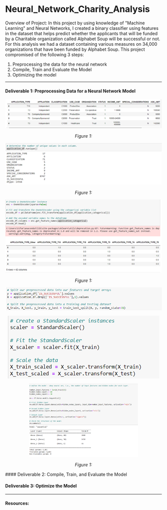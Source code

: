 # Neural_Network_Charity_Analysis

Overview of Project:
In this project by using knowledge of "Machine Learning" and Neural Networks, I created a binary classifier using features in the dataset that helps predict whether the applicants that will be funded by a Charitable organization called Alphabet Soup will be successful or not. For this analysis we had a dataset containing various measures on 34,000 organizations that have been funded by Alphabet Soup. This project compromised of the following 3 steps:

1. Preprocessing the data for the neural network
2. Compile, Train and Evaluate the Model
3. Optimizing the model
---

#### Deliverable 1: Preprocessing Data for a Neural Network Model

<p align="center">  
 <img src="https://github.com/Tifarahani/Neural_Network_Charity_Analysis/blob/main/Resources/Img/Drop_Ein%2CName.1.1.png" title="hover text">
</p>
<p align="center">  
<i>Figure 1: </i>
</p>

<p align="center">  
 <img src="https://github.com/Tifarahani/Neural_Network_Charity_Analysis/blob/main/Resources/Img/Unique_1.2.png" " title="hover text">
</p>
<p align="center">  
<i>Figure 1: </i>
</p>
<p align="center">  
<img src= "https://github.com/Tifarahani/Neural_Network_Charity_Analysis/blob/main/Resources/Img/Hot_encoder_1.3.png" "title="hover text">
</p>
<p align="center">  
<i>Figure 1: </i>
</p>
       
<p align="center">  
<img src= "https://github.com/Tifarahani/Neural_Network_Charity_Analysis/blob/main/Resources/Img/Split_1.4.png"  title="hover text">
</p>
                 
      
<p align="center">  
<img src= "https://github.com/Tifarahani/Neural_Network_Charity_Analysis/blob/main/Resources/Img/Fit_Scale_1.5.png"  title="hover text">
</p>
                 
<p align="center">  
 <img src="https://github.com/Tifarahani/Neural_Network_Charity_Analysis/blob/main/Resources/Img/Define_Layers_2.1.png" width="350" title="hover text">
</p>
<p align="center">  
<i>Figure 1: </i>
</p>
#### Deliverable 2: Compile, Train, and Evaluate the Model


#### Deliverable 3: Optimize the Model
---
#### Resources:
